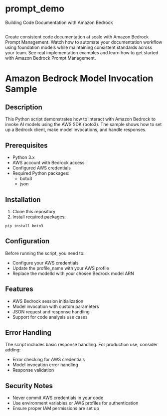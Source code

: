 # prompt_demo
Building Code Documentation with Amazon Bedrock

## 

Create consistent code documentation at scale with Amazon Bedrock Prompt Management. Watch how to automate your documentation workflow using foundation models while maintaining consistent standards across your team. See real implementation examples and learn how to get started with Amazon Bedrock Prompt Management.

# Amazon Bedrock Model Invocation Sample

## Description
This Python script demonstrates how to interact with Amazon Bedrock to invoke AI models using the AWS SDK (boto3). The sample shows how to set up a Bedrock client, make model invocations, and handle responses.

## Prerequisites
- Python 3.x
- AWS account with Bedrock access
- Configured AWS credentials
- Required Python packages:
  - boto3
  - json

## Installation
1. Clone this repository
2. Install required packages:
   
```
pip install boto3
```

## Configuration

Before running the script, you need to:

- Configure your AWS credentials
- Update the profile_name with your AWS profile
- Replace the modelId with your chosen Bedrock model ARN

## Features

- AWS Bedrock session initialization
- Model invocation with custom parameters
- JSON request and response handling
- Support for code analysis use cases

## Error Handling

The script includes basic response handling. For production use, consider adding:

- Error checking for AWS credentials
- Model invocation error handling
- Response validation

## Security Notes

- Never commit AWS credentials in your code
- Use environment variables or AWS profiles for authentication
- Ensure proper IAM permissions are set up
